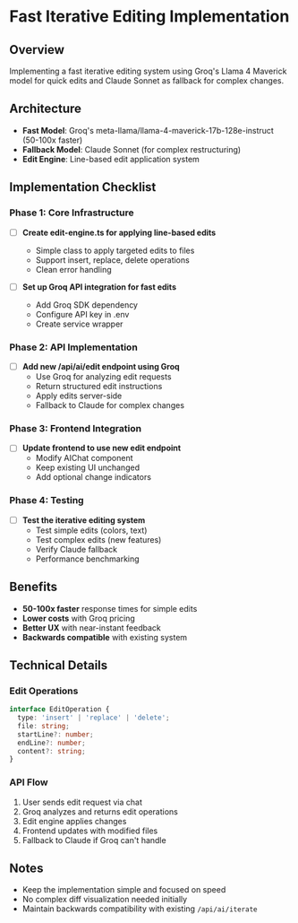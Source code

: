 # Fast Iterative Editing Implementation

## Overview
Implementing a fast iterative editing system using Groq's Llama 4 Maverick model for quick edits and Claude Sonnet as fallback for complex changes.

## Architecture
- **Fast Model**: Groq's meta-llama/llama-4-maverick-17b-128e-instruct (50-100x faster)
- **Fallback Model**: Claude Sonnet (for complex restructuring)
- **Edit Engine**: Line-based edit application system

## Implementation Checklist

### Phase 1: Core Infrastructure
- [ ] **Create edit-engine.ts for applying line-based edits**
  - Simple class to apply targeted edits to files
  - Support insert, replace, delete operations
  - Clean error handling

- [ ] **Set up Groq API integration for fast edits**
  - Add Groq SDK dependency
  - Configure API key in .env
  - Create service wrapper

### Phase 2: API Implementation  
- [ ] **Add new /api/ai/edit endpoint using Groq**
  - Use Groq for analyzing edit requests
  - Return structured edit instructions
  - Apply edits server-side
  - Fallback to Claude for complex changes

### Phase 3: Frontend Integration
- [ ] **Update frontend to use new edit endpoint**
  - Modify AIChat component
  - Keep existing UI unchanged
  - Add optional change indicators

### Phase 4: Testing
- [ ] **Test the iterative editing system**
  - Test simple edits (colors, text)
  - Test complex edits (new features)
  - Verify Claude fallback
  - Performance benchmarking

## Benefits
- **50-100x faster** response times for simple edits
- **Lower costs** with Groq pricing
- **Better UX** with near-instant feedback
- **Backwards compatible** with existing system

## Technical Details

### Edit Operations
```typescript
interface EditOperation {
  type: 'insert' | 'replace' | 'delete';
  file: string;
  startLine?: number;
  endLine?: number;
  content?: string;
}
```

### API Flow
1. User sends edit request via chat
2. Groq analyzes and returns edit operations
3. Edit engine applies changes
4. Frontend updates with modified files
5. Fallback to Claude if Groq can't handle

## Notes
- Keep the implementation simple and focused on speed
- No complex diff visualization needed initially
- Maintain backwards compatibility with existing `/api/ai/iterate`